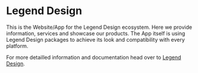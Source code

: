 # Legend Design 
This is the Website/App for the Legend Design ecosystem. Here we provide information, services and showcase our products. The App itself is using Legend Design packages to achieve its look and compatibility with every platform.

For more detailled information and documentation head over to [Legend Design](https://thomasfercher.github.io).
